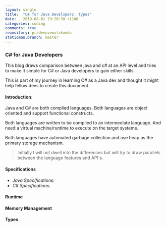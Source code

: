 ```yaml
---
layout: single
title:  "C# for Java Developers: Types"
date:   2019-08-01 19:20:30 +1100
categories: coding
comments: true
repository: pradeepvemulakonda
staticman.branch: master
---
```


### C# for Java Developers

This blog draws comparison between java and c# at an API level and tries to make it simple for C# or Java developers to gain either skills.

This is part of my journey in learning C# as a Java dev and thought it might help fellow devs to create this document.

#### Introduction:

Java and C# are both complied languages. Both languages are object oriented and support functional constructs.

Both languages are written to be compiled to an intermediate language. And need a virtual machine/runtime to execute on the target systems.

Both languages have automated garbage collection and use heap as the primary storage mechanism.

> Initially I will not dwell into the differences but will try to draw parallels between the language features and API's.

#### Specifications

- *Java Specifications:*
- *C# Specifications:*

#### Runtime

#### Memory Management

#### Types
